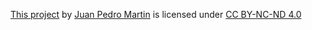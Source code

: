 [This project](https://www.jmartinn.com/) by [Juan Pedro Martin](https://www.github.com/jmartinn) is licensed under [CC BY-NC-ND 4.0](https://creativecommons.org/licenses/by-nc-nd/4.0/?ref=chooser-v1)
